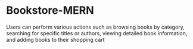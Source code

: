 # Bookstore-MERN
Users can perform various actions such as browsing books by category, searching for specific titles or authors, viewing detailed book information, and adding books to their shopping cart

